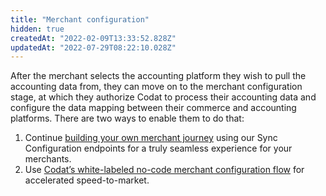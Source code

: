 ```yaml
---
title: "Merchant configuration"
hidden: true
createdAt: "2022-02-09T13:33:52.828Z"
updatedAt: "2022-07-29T08:22:10.028Z"
---
```


After the merchant selects the accounting platform they wish to pull the accounting data from, they can move on to the merchant configuration stage, at which they authorize Codat to process their accounting data and configure the data mapping between their commerce and accounting platforms. There are two ways to enable them to do that:

1. Continue [building your own merchant journey](/sync-your-own-merchant-journey) using our Sync Configuration endpoints for a truly seamless experience for your merchants.
2. Use [Codat’s white-labeled no-code merchant configuration flow](/sfc/build-with-sync-for-commerce/implementing-codats-no-code-merchant-configuration) for accelerated speed-to-market.
